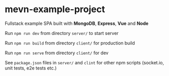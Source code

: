 # mevn-example-project

Fullstack example SPA built with **MongoDB**, **Express**, **Vue** and **Node**


Run `npm run dev` from directory `server/` to start server

Run `npm run build` from directory `client/` for production build

Run `npm run serve` from directory `client/` for dev


See `package.json` files in `server/` and `clint` for other npm scripts (socket.io, unit tests, e2e tests etc.)
